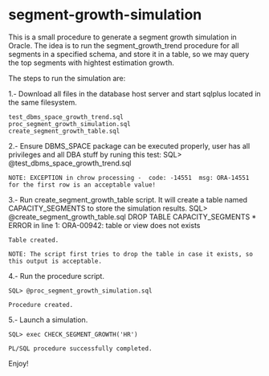 # segment-growth-simulation

This is a small procedure to generate a segment growth simulation in Oracle.
The idea is to run the segment_growth_trend procedure for all segments in a specified schema, and store it in a table, so we may query the top segments with hightest estimation growth.

The steps to run the simulation are:

1.- Download all files in the database host server and start sqlplus located in the same filesystem.

	test_dbms_space_growth_trend.sql
	proc_segment_growth_simulation.sql
	create_segment_growth_table.sql

2.- Ensure DBMS_SPACE package can be executed properly, user has all privileges and all DBA stuff by runing this test:
	SQL> @test_dbms_space_growth_trend.sql
	
	NOTE: EXCEPTION in chrow processing -  code: -14551  msg: ORA-14551 for the first row is an acceptable value!
	
3.- Run create_segment_growth_table script. It will create a table named CAPACITY_SEGMENTS to store the simulation results.
	SQL> @create_segment_growth_table.sql
    DROP TABLE CAPACITY_SEGMENTS
           *
	ERROR in line 1:
	ORA-00942: table or view does not exists

	Table created.

	NOTE: The script first tries to drop the table in case it exists, so this output is acceptable.

4.- Run the procedure script.

	SQL> @proc_segment_growth_simulation.sql
	
	Procedure created.
	
5.- Launch a simulation.

	SQL> exec CHECK_SEGMENT_GROWTH('HR')

    PL/SQL procedure successfully completed.
	
	
Enjoy!